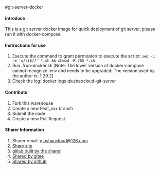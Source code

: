 #git-server-docker

#### introduce
This is a git server docker image for quick deployment of git server, please run it with docker-compose

#### Instructions for use

1. Execute the command to grant permission to execute the script: `sed -i -e 's/\r$//' *.sh && chmod -R 755 *.sh`
2. Run ./run-docker.sh [Note: The lower version of docker-compose cannot recognize .env and needs to be upgraded. The version used by the author is: 1.29.2]
3. Check the log: docker logs qiushaocloud-git-server

#### Contribute

1. Fork this warehouse
2. Create a new Feat_xxx branch
3. Submit the code
4. Create a new Pull Request


#### Sharer Information

1. Sharer email: qiushaocloud@126.com
2. [Share site](https://www.qiushaocloud.top)
3. [gitlab built by the sharer](https://gitlab.qiushaocloud.top/qiushaocloud)
3. [Shared by gitee](https://gitee.com/qiushaocloud/dashboard/projects)
3. [Shared by github](https://github.com/qiushaocloud?tab=repositories)
